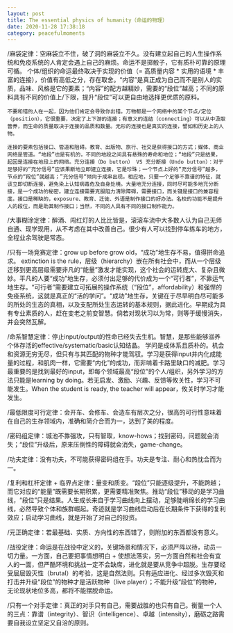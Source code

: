 ```yaml
---
layout: post
title: The essential physics of humanity（命运的物理）
date: 2020-11-28 17:38:18
category: peacefulmoments
---
```


 /麻袋定律：空麻袋立不住，破了洞的麻袋立不久。没有建立起自己的人生操作系统和免疫系统的人肯定会遇上自己的麻烦。命运不是掷骰子，它有质朴可靠的原理可循。
 	个体/组织的命运最终取决于实现的价值（= 高质量内容 * 实用的语境 * 丰富的连接），价值有高低之分，存在取舍。“内容”是真正成为自己而不是别人的实质，品味、风格是它的要素；“内容”的配方越精妙，需要的“段位”越高；不同的原料具有不同的价值上/下限，提升“段位”可以更自由地选择更优质的原料。

 	不要和错的人在一起，因为他们肯定会导致你出错。万物都是一个网络中的某个节点/定位（position），它很重要，决定了上下游的连接；有意义的连结（connecting）可以从中汲取营养，而生命的质量取决于连接的品质和数量。无形的连接也是真实的连接，譬如和历史上的人物。

 	连接的要素包括接口、管道和阻碍。教育、出版物、旅行、社交是获得接口的方式；媒体、商业网络是管道。“地段”也是有机的，不同的地段之间具有悬殊的寿命和地位；“地段”只是结果，起因是连接在地段上的网络。充分连接（Do button） VS 充分断接（Undo button）：对于足够好的“充分信号”应该果断地立即建立连接，它是珍珠；一个节点上好的“充分信号”越多，节点的“段位”就越高；”充分信号“倾向于成串出现。相应地，只要一个足够不靠谱的特征，就该立即切断连接，避免染上认知病毒危及自身处境。大量地充分连接，同时尽可能多地充分断接，是一个成功的秘密。建立连接需要克服阻力清除障碍，需要接口，而关键是接口的兼容程度。接口是稀缺的，exposure、教育、迁徙、外语是制作接口的好办法。名校的功能不是提升人的段位，而是助其制作接口；当然，不同的人具有不同的接口制作能力。

/大事糊涂定律：醉酒、闯红灯的人比比皆是，滚滚车流中大多数人认为自己无师自通、现学现用，从不考虑在其中改善自己。很少有人可以找到停车练车的地方，全程业余驾驶是常态。

/只有一场竞赛定律：grow up before grow old，“成功”地生存不易，值得拼命追求。
	extinction is the rule，层级（hierarchy）嵌在所有社会中，而从一个层级迁移到更高层级需要非凡的“能量”激发才能实现，这个社会的运转庞大、复杂且微妙。平凡的人要“成功”地生存，必须付出足够的代价成为一个“可行者”，不靠运气地生存。“可行者”需要建立可拓展的操作系统（“段位”，affordability）和强悍的免疫系统，这就是真正的“活的学问”。“成功”地生存，关键在于尽早明白尽可能多的所处的生态的真相，以及支配所处生态运转的基本规则，据此进化。早期成为具有专业素质的人，赶在变老之前变智慧。倘若对现状习以为常，则等于缓慢消失，并会突然瓦解。

/命系智慧定律：停止input/output的性命已经失去生机。智慧，是那些能够滋养个体存活的effective/systematic/basic认知结晶。
	学问是成体系且质朴的。机会和资源无穷无尽，但只有与其匹配的物种才能驾驭。学习是获得input并内化成能量的过程，和肌肉一样，它需要“内化”的成功，而非啃着卡路里缺口的减肥。学习最重要的是找到最好的input，即每个领域最高“段位”的个人/组织，另外学习的方法只能是learning by doing。若无启发、激励、兴趣、反馈等攸关性，学习不可能发生。When the student is ready, the teacher will appear，攸关时学习才能发生。

/最低限度可行定律：会开车、会修车、会造车有层次之分，很高的可行性意味着在自己的生存领域内，准确和简介合而为一，达到了美的程度。

/密码组定律：城池不靠强攻，只有智取，know-hows；找到密码，问题就会消失；“段位”升级后，原来压倒性的障碍就会消失，game-change。

/功夫定律：没有功夫，不可能获得密码组在手。功夫是专注、耐心和热忱合而为一。

/复利和杠杆定律 + 临界点定律：量变和质变。“段位”只能逐级提升，不能跨越；而它对应的“能量”既需要长期积累，更需要精准聚焦。推动“段位”移动的是学习曲线，“段位”只是结果。人生成长来自于学习曲线向上摆动，足够陡峭绵长的学习曲线，必然导致个体和族群崛起。奇迹就是学习曲线启动后在长期条件下获得的复利效应；启动学习曲线，就是开始了对自己的投资。

/元正确定律：若最基础、实质、方向性的东西错了，则附加的东西都没有意义。

/战役定律：命运是在战役中定义的，关键场景和情况下，必须严阵以待，动员一切力量。一方面，自己要把事情想明白 + 使想法落实，另一方面自然和社会有宜人的一面，但严酷环境和挑战一定不会缺席，进化就是要从竞争中超脱。生存要经受层层毁灭性（brutal）的考验，这是自然法则。只有适应进化、经过多次毁灭和打击并升级“段位”的物种才是活跃物种（live player）；不能升级“段位”的物种，无论现状地位多高，都将不能摆脱命运。

/只有一个对手定律：真正的对手只有自己，需要战胜的也只有自己。衡量一个人的三点：靠谱（integrity）、智识（intelligence）、卓越（intensity），磨砺之路需要自我设立坚定又自洽的原则。